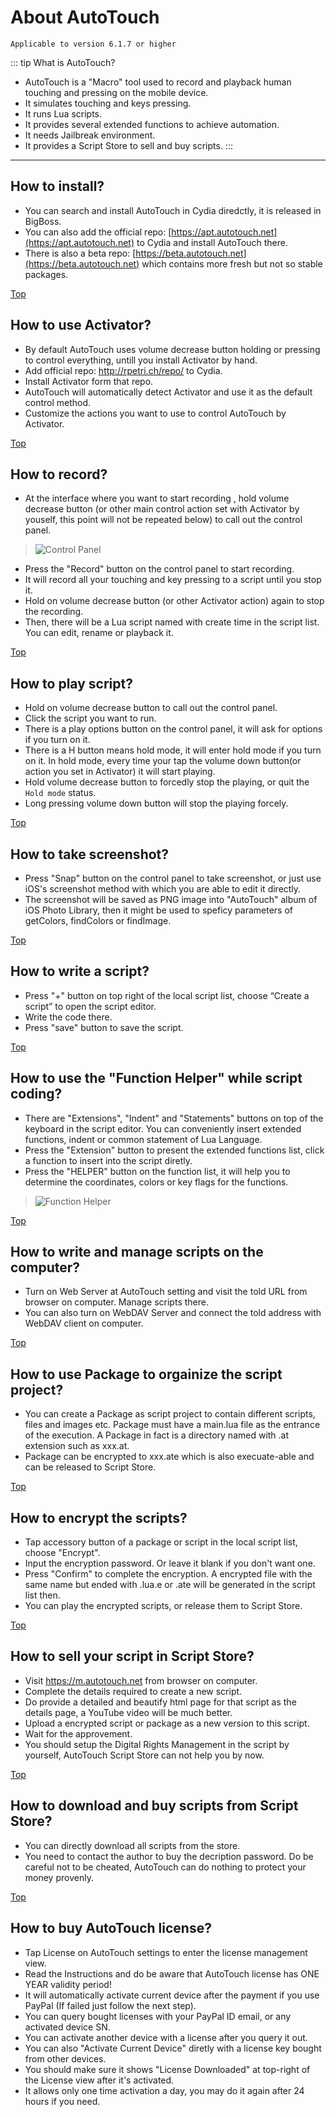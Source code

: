 # About AutoTouch

`Applicable to version 6.1.7 or higher`

::: tip What is AutoTouch?
- AutoTouch is a "Macro" tool used to record and playback human touching and pressing on the mobile device.
- It simulates touching and keys pressing.
- It runs Lua scripts.
- It provides several extended functions to achieve automation.
- It needs Jailbreak environment.
- It provides a Script Store to sell and buy scripts.
:::

-----

## How to install?
- You can search and install AutoTouch in Cydia diredctly, it is released in BigBoss.
- You can also add the official repo: [https://apt.autotouch.net](https://apt.autotouch.net) to Cydia and install AutoTouch there.
- There is also a beta repo: [https://beta.autotouch.net](https://beta.autotouch.net) which contains more fresh but not so stable packages.

[Top](#usage)

## How to use Activator?
- By default AutoTouch uses volume decrease button holding or pressing to control everything, untill you install Activator by hand.
- Add official repo: http://rpetri.ch/repo/ to Cydia.
- Install Activator form that repo.
- AutoTouch will automatically detect Activator and use it as the default control method.
- Customize the actions you want to use to control AutoTouch by Activator.

[Top](#usage)

## How to record?
- At the interface where you want to start recording , hold volume decrease button (or other main control action set with Activator by youself, this point will not be repeated below) to call out the control panel.
> ![Control Panel](https://i.imgur.com/ELcGi3A.png)
- Press the "Record" button on the control panel to start recording.
- It will record all your touching and key pressing to a script until you stop it.
- Hold on volume decrease button (or other Activator action) again to stop the recording.
- Then, there will be a Lua script named with create time in the script list. You can edit, rename or playback it.

[Top](#usage)

## How to play script?
- Hold on volume decrease button to call out the control panel.
- Click the script you want to run.
- There is a play options button on the control panel, it will ask for options if you turn on it.
- There is a H button means hold mode, it will enter hold mode if you turn on it. In hold mode, every time your tap the volume down button(or action you set in Activator) it will start playing.
- Hold volume decrease button to forcedly stop the playing, or quit the `Hold mode` status.
- Long pressing volume down button will stop the playing forcely.

[Top](#usage)

## How to take screenshot?
- Press "Snap" button on the control panel to take screenshot, or just use iOS's screenshot method with which you are able to edit it directly.
- The screenshot will be saved as PNG image into "AutoTouch" album of iOS Photo Library, then it might be used to speficy parameters of getColors, findColors or findImage.

[Top](#usage)

## How to write a script?
- Press "+" button on top right of the local script list, choose “Create a script” to open the script editor.
- Write the code there.
- Press "save" button to save the script.

[Top](#usage)

## How to use the "Function Helper" while script coding?
- There are "Extensions", "Indent" and "Statements" buttons on top of the keyboard in the script editor. You can conveniently insert extended functions, indent or common statement of Lua Language.
- Press the "Extension" button to present the extended functions list, click a function to insert into the script diretly.
- Press the "HELPER" button on the function list, it will help you to determine the coordinates, colors or key flags for the functions.
> 
>   ![Function Helper](https://i.imgur.com/ng2QWrz.png)

[Top](#usage)

## How to write and manage scripts on the computer?
- Turn on  Web Server at AutoTouch setting and visit the told URL from browser on computer. Manage scripts there.
- You can also turn on WebDAV Server and connect the told address with  WebDAV client on computer. 

[Top](#usage)

## How to use Package to orgainize the script project?
- You can create a Package as script project to contain different scripts, files and images etc. Package must have a main.lua file as the entrance of the execution. A Package in fact is a directory named with .at extension such as xxx.at.
- Package can be encrypted to xxx.ate which is also execuate-able and can be released to Script Store.

[Top](#usage)

## How to encrypt the scripts?
- Tap accessory button of a package or script in the local script list, choose "Encrypt".
- Input the encryption password. Or leave it blank if you don't want one.
- Press "Confirm" to complete the encryption. A encrypted file with the same name but ended with .lua.e or .ate will be generated in the script list then.
- You can play the encrypted scripts, or release them to Script Store.

[Top](#usage)

## How to sell your script in Script Store?
- Visit https://m.autotouch.net from browser on computer.
- Complete the details required to create a new script. 
- Do provide a detailed and beautify html page for that script as the details page, a YouTube video will be much better.
- Upload a encrypted script or package as a new version to this script.
- Wait for the approvement.
- You should setup the Digital Rights Management in the script by yourself, AutoTouch Script Store can not help you by now.

[Top](#usage)

## How to download and buy scripts from Script Store?
- You can directly download all scripts from the store.
- You need to contact the author to buy the decription password. Do be careful not to be cheated, AutoTouch can do nothing to protect your money provenly.

[Top](#usage)

## How to buy AutoTouch license?
- Tap License on AutoTouch settings to enter the license management view.
- Read the Instructions and do be aware that AutoTouch license has ONE YEAR validity period!
- It will automatically activate current device after the payment if you use PayPal (If failed just follow the next step).
- You can query bought licenses with your PayPal ID email, or any activated device SN.
- You can activate another device with a license after you query it out.
- You can also "Activate Current Device" diretly with a license key bought from other devices.
- You should make sure it shows "License Downloaded" at top-right of the License view after it's activated.
- It allows only one time activation a day, you may do it again after 24 hours if you need.